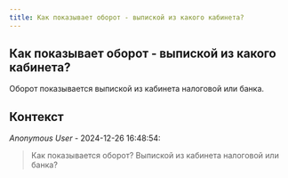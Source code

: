 ```yaml
---
title: Как показывает оборот - выпиской из какого кабинета?
---
```


## Как показывает оборот - выпиской из какого кабинета?

Оборот показывается выпиской из кабинета налоговой или банка.

## Контекст

_Anonymous User_ - 2024-12-26 16:48:54:

> Как показывается оборот? Выпиской из кабинета налоговой или банка?
